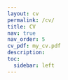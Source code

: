 ```yaml
---
layout: cv
permalink: /cv/
title: CV
nav: true
nav_order: 5
cv_pdf: my_cv.pdf
description:
toc:
  sidebar: left
---
```


